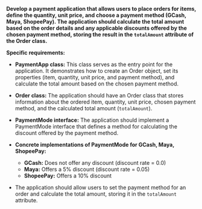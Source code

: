 **Develop a payment application that allows users to place orders for items, define the quantity, unit price, and choose a payment method (GCash, Maya, ShopeePay). The application should calculate the total amount based on the order details and any applicable discounts offered by the chosen payment method, storing the result in the `totalAmount` attribute of the Order class.**

**Specific requirements:**

- **PaymentApp class:** This class serves as the entry point for the application. It demonstrates how to create an Order object, set its properties (item, quantity, unit price, and payment method), and calculate the total amount based on the chosen payment method.

- **Order class:** The application should have an Order class that stores information about the ordered item, quantity, unit price, chosen payment method, and the calculated total amount (`totalAmount`).

- **PaymentMode interface:** The application should implement a PaymentMode interface that defines a method for calculating the discount offered by the payment method.

- **Concrete implementations of PaymentMode for GCash, Maya, ShopeePay:**
  - **GCash:** Does not offer any discount (discount rate = 0.0)
  - **Maya:** Offers a 5% discount (discount rate = 0.05)
  - **ShopeePay:** Offers a 10% discount

- The application should allow users to set the payment method for an order and calculate the total amount, storing it in the `totalAmount` attribute.
